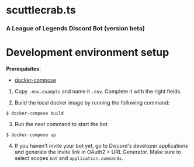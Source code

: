 # scuttlecrab.ts

### A League of Legends Discord Bot (version beta)

# Development environment setup

**Prerequisites**:
- [docker-compose](https://docs.docker.com/compose/install/)

1. Copy `.env.example` and name it `.env`. Complete it with the right fields.

2. Build the local docker image by running the following command:

`$ docker-compose build`

3. Run the next command to start the bot

`$ docker-compose up`

4. If you haven't invite your bot yet, go to Discord's developer applications and generate the invite link in OAuth2 > URL Generator. Make sure to select scopes `bot` and `application.commands`.